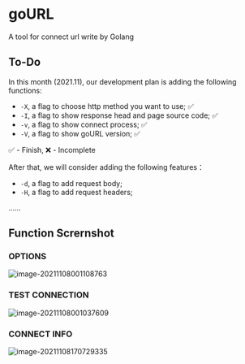 # goURL

A tool for connect url write by Golang

## To-Do

In this month (2021.11), our development plan is adding the following functions:

- `-X`,  a flag to choose http method you want to use;    ✅
- `-I`, a flag to show response head and page source code;    ✅
- `-v`, a flag to show connect process;    ✅
- `-V`, a flag to show goURL version;    ✅

✅ - Finish, ❌ - Incomplete

After that, we will consider adding the following features：

- `-d`, a flag to add request body;
- `-H`, a flag to add request headers;

……

## Function Scrernshot

### OPTIONS

![image-20211108001108763](https://typora-photos.oss-cn-shenzhen.aliyuncs.com/image-20211108001108763.png)

### TEST CONNECTION

![image-20211108001037609](https://typora-photos.oss-cn-shenzhen.aliyuncs.com/image-20211108001037609.png)

### CONNECT INFO

![image-20211108170729335](https://typora-photos.oss-cn-shenzhen.aliyuncs.com/image-20211108170729335.png)